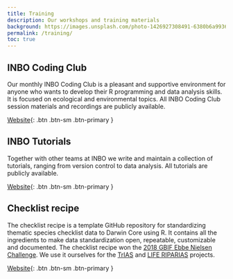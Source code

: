```yaml
---
title: Training
description: Our workshops and training materials
background: https://images.unsplash.com/photo-1426927308491-6380b6a9936f?ixlib=rb-1.2.1&ixid=MnwxMjA3fDB8MHxwaG90by1wYWdlfHx8fGVufDB8fHx8&auto=format&fit=crop&w=1500&q=80
permalink: /training/
toc: true
---
```


## INBO Coding Club

Our monthly INBO Coding Club is a pleasant and supportive environment for anyone who wants to develop their R programming and data analysis skills. It is focused on ecological and environmental topics. All INBO Coding Club session materials and recordings are publicly available.

[Website](https://inbo.github.io/coding-club/){: .btn .btn-sm .btn-primary }

## INBO Tutorials

Together with other teams at INBO we write and maintain a collection of tutorials, ranging from version control to data analysis. All tutorials are publicly available.

[Website](https://inbo.github.io/tutorials/){: .btn .btn-sm .btn-primary }

## Checklist recipe

The checklist recipe is a template GitHub repository for standardizing thematic species checklist data to Darwin Core using R. It contains all the ingredients to make data standardization open, repeatable, customizable and documented. The checklist recipe won the [2018 GBIF Ebbe Nielsen Challenge](https://www.gbif.org/news/4TuHBNfycgO4GEMOKkMi4u/six-winners-top-the-2018-ebbe-nielsen-challenge). We use it ourselves for the [TrIAS](http://www.trias-project.be/) and [LIFE RIPARIAS](https://www.riparias.be/) projects.

[Website](https://github.com/trias-project/checklist-recipe/wiki){: .btn .btn-sm .btn-primary }
